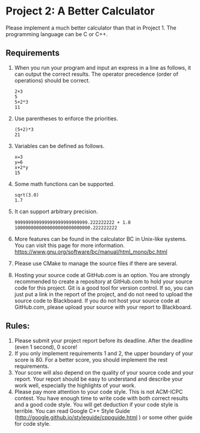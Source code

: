 # Project 2: A Better Calculator

Please implement a much better calculator than that in Project 1. The programming language can be C or C++.

## Requirements

1. When you run your program and input an express in a line as follows, it can output the correct results. The operator precedence (order of operations) should be correct.
    ```
    2+3
    5
    5+2*3
    11
    ```
1. Use parentheses to enforce the priorities.
    ```
    (5+2)*3
    21
    ```
1. Variables can be defined as follows.
    ```
    x=3
    y=6
    x+2*y
    15
    ```
1. Some math functions can be supported.
    ```
    sqrt(3.0)
    1.7
    ```
1. It can support arbitrary precision.
    ```
    999999999999999999999999999.222222222 + 1.0
    1000000000000000000000000000.222222222
    ```
1. More features can be found in the calculator BC in Unix-like systems. You can visit this page for more information. https://www.gnu.org/software/bc/manual/html_mono/bc.html

1. Please use CMake to manage the source files if there are several.

1. Hosting your source code at GitHub.com is an option. You are strongly recommended to create a repository at GitHub.com to hold your source code for this project. Git is a good tool for version control. If so, you can just put a link in the report of the project, and do not need to upload the source code to Blackboard. If you do not host your source code at GitHub.com, please upload your source with your report to Blackboard.


## Rules:

1. Please submit your project report before its deadline. After the deadline (even 1 second), 0 score!
1. If you only implement requirements 1 and 2, the upper boundary of your score is 80. For a better score, you should implement the rest requirements. 
1. Your score will also depend on the quality of your source code and your report. Your report should be easy to understand and describe your work well, especially the highlights of your work.
1. Please pay more attention to your code style. This is not ACM-ICPC contest. You have enough time to write code with both correct results and a good code style. You will get deduction if your code style is terrible. You can read Google C++ Style Guide (http://google.github.io/styleguide/cppguide.html ) or some other guide for code style.
